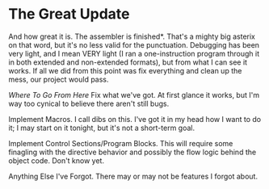 The Great Update
================
And how great it is.  The assembler is finished*.  That's a mighty big asterix on that word, but it's no less valid for the punctuation.  Debugging has been very light, and I mean VERY light (I ran a one-instruction program through it in both extended and non-extended formats), but from what I can see it works.  If all we did from this point was fix everything and clean up the mess, our project would pass.  

_Where To Go From Here_
Fix what we've got.  At first glance it works, but I'm way too cynical to believe there aren't still bugs.

Implement Macros.  I call dibs on this.  I've got it in my head how I want to do it; I may start on it tonight, but it's not a short-term goal.

Implement Control Sections/Program Blocks.  This will require some finagling with the directive behavior and possibly the flow logic behind the object code.  Don't know yet.

Anything Else I've Forgot.  There may or may not be features I forgot about.
